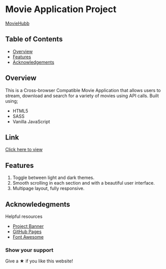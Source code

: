# Movie Application Project

[MovieHubb](./images/MovieHubb%20(2).png)

## Table of Contents

* [Overview](#Overview)
* [Features](#Features)
* [Acknowledgements](#Acknowledgements)

## Overview

This is a Cross-browser Compatible Movie Application that allows users to stream, download and search for a variety of movies using API calls. Built using;
- HTML5
- SASS
- Vanilla JavaScript

## Link

[Click here to view](https://sucodes.github.io/MovieHubb/)

## Features 

1. Toggle between light and dark themes. 
2. Smooth scrolling in each section and with a beautiful user interface.
3. Multipage layout, fully responsive.

## Acknowledegments

Helpful resources

* [Project Banner](https://banner.godori.dev/)
* [GitHub Pages](https://pages.github.com)
* [Font Awesome](https://fontawesome.com)

### Show your support

Give a &#x2605; if you like this website!
